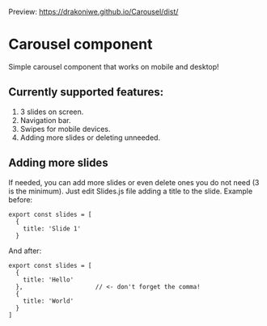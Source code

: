 Preview: https://drakoniwe.github.io/Carousel/dist/
# Carousel component
Simple carousel component that works on mobile and desktop!
## Currently supported features:
1. 3 slides on screen.
2. Navigation bar.
3. Swipes for mobile devices.
4. Adding more slides or deleting unneeded.
## Adding more slides
If needed, you can add more slides or even delete ones you do not need (3 is the minimum). Just edit Slides.js file adding a title to the slide.
Example before:
```
export const slides = [
  {
    title: 'Slide 1'
  }
```
And after:
```
export const slides = [
  {
    title: 'Hello'
  },                    // <- don't forget the comma!
  {
    title: 'World'
  }
]
```
